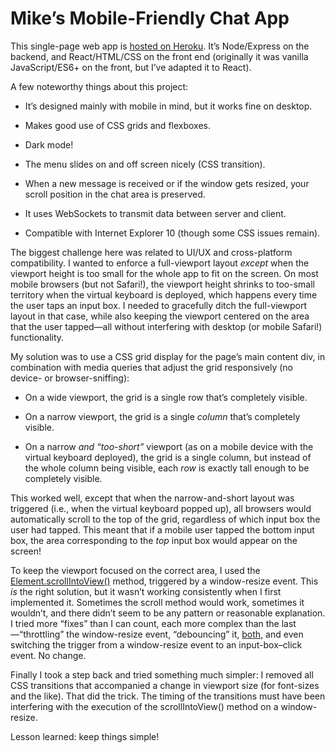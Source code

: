 # Mike’s Mobile-Friendly Chat App

This single-page web app is [hosted on Heroku](https://mikes-chat-app.herokuapp.com). It’s Node/Express on the backend, and React/HTML/CSS on the front end (originally it was vanilla JavaScript/ES6+ on the front, but I’ve adapted it to React).

A few noteworthy things about this project:

* It’s designed mainly with mobile in mind, but it works fine on desktop.

* Makes good use of CSS grids and flexboxes.

* Dark mode!

* The menu slides on and off screen nicely (CSS transition).

* When a new message is received or if the window gets resized, your scroll position in the chat area is preserved.

* It uses WebSockets to transmit data between server and client.

* Compatible with Internet Explorer 10 (though some CSS issues remain).

The biggest challenge here was related to UI/UX and cross-platform compatibility. I wanted to enforce a full-viewport layout *except* when the viewport height is too small for the whole app to fit on the screen. On most mobile browsers (but not Safari!), the viewport height shrinks to too-small territory when the virtual keyboard is deployed, which happens every time the user taps an input box. I needed to gracefully ditch the full-viewport layout in that case, while also keeping the viewport centered on the area that the user tapped&mdash;all without interfering with desktop (or mobile Safari!) functionality.

My solution was to use a CSS grid display for the page’s main content div, in combination with media queries that adjust the grid responsively (no device- or browser-sniffing):

* On a wide viewport, the grid is a single row that’s completely visible.

* On a narrow viewport, the grid is a single *column* that’s completely visible.

* On a narrow *and “too-short”* viewport (as on a mobile device with the virtual keyboard deployed), the grid is a single column, but instead of the whole column being visible, each *row* is exactly tall enough to be completely visible.

This worked well, except that when the narrow-and-short layout was triggered (i.e., when the virtual keyboard popped up), all browsers would automatically scroll to the top of the grid, regardless of which input box the user had tapped. This meant that if a mobile user tapped the bottom input box, the area corresponding to the *top* input box would appear on the screen!

To keep the viewport focused on the correct area, I used the [Element.scrollIntoView()](https://developer.mozilla.org/en-US/docs/Web/API/Element/scrollIntoView) method, triggered by a window-resize event. This *is* the right solution, but it wasn’t working consistently when I first implemented it. Sometimes the scroll method would work, sometimes it wouldn’t, and there didn’t seem to be any pattern or reasonable explanation. I tried more “fixes” than I can count, each more complex than the last&mdash;“throttling” the window-resize event, “debouncing” it, [both](https://css-tricks.com/the-difference-between-throttling-and-debouncing/), and even switching the trigger from a window-resize event to an input-box&ndash;click event. No change.

Finally I took a step back and tried something much simpler: I removed all CSS transitions that accompanied a change in viewport size (for font-sizes and the like). That did the trick. The timing of the transitions must have been interfering with the execution of the scrollIntoView() method on a window-resize.

Lesson learned: keep things simple!